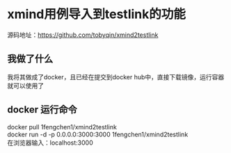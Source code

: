 # xmind用例导入到testlink的功能
源码地址：https://github.com/tobyqin/xmind2testlink
## 我做了什么
我将其做成了docker，且已经在提交到docker hub中，直接下载镜像，运行容器就可以使用了  
## docker 运行命令
docker pull 1fengchen1/xmind2testlink  
docker run -d -p 0.0.0.0:3000:3000 1fengchen1/xmind2testlink  
在浏览器输入：localhost:3000
